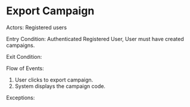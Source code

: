 # Export Campaign

Actors: Registered users

Entry Condition: Authenticated Registered User, User must have created campaigns.

Exit Condition:

Flow of Events:
1. User clicks to export campaign.
2. System displays the campaign code.

Exceptions:
